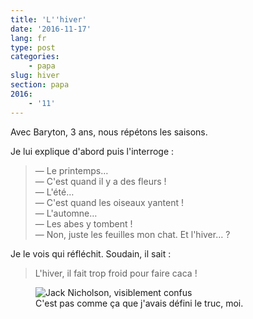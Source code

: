 ```yaml
---
title: 'L''hiver'
date: '2016-11-17'
lang: fr
type: post
categories:
    - papa
slug: hiver
section: papa
2016:
    - '11'
---
```


Avec Baryton, 3 ans, nous répétons les saisons. 

<!--more-->

Je lui explique d'abord puis l'interroge : 

> — Le printemps…  
> — C'est quand il y a des fleurs !  
> — L'été…  
> — C'est quand les oiseaux yantent !  
> — L'automne…  
> — Les abes y tombent !  
> — Non, juste les feuilles mon chat. Et l'hiver… ?

Je le vois qui réfléchit. Soudain, il sait :

> L'hiver, il fait trop froid pour faire caca !

<figure>
  <img src="{{<fileFolder>}}jack.gif" alt="Jack Nicholson, visiblement confus"/>
  <figcaption>C'est pas comme ça que j'avais défini le truc, moi.</figcaption>
</figure>

